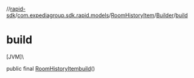 //[rapid-sdk](../../../../index.md)/[com.expediagroup.sdk.rapid.models](../../index.md)/[RoomHistoryItem](../index.md)/[Builder](index.md)/[build](build.md)

# build

[JVM]\

public final [RoomHistoryItem](../index.md)[build](build.md)()
